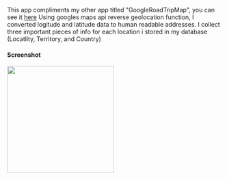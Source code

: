 This app compliments my other app titled "GoogleRoadTripMap", you can see it <a href="https://github.com/Artperkitny/GoogleRoadTripMap">here</a>
Using googles maps api reverse geolocation function, I converted logitude and latitude data to human readable addresses. I collect three important pieces of info for each location i stored in my database (Locatlity, Territory, and Country)


<h4>Screenshot</h4>
<img src="http://54.165.129.99/Img/Screenshot_2015-05-14-21-05-48.png" width="250px"/>
